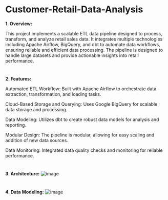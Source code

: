 # Customer-Retail-Data-Analysis

**1. Overview:**

This project implements a scalable ETL data pipeline designed to process, transform, and analyze retail sales data. It integrates multiple technologies including Apache Airflow, BigQuery, and dbt to automate data workflows, ensuring reliable and efficient data processing. The pipeline is designed to handle large datasets and provide actionable insights into retail performance.

#  

**2. Features:**

Automated ETL Workflow: Built with Apache Airflow to orchestrate data extraction, transformation, and loading tasks.

Cloud-Based Storage and Querying: Uses Google BigQuery for scalable data storage and processing.

Data Modeling: Utilizes dbt to create robust data models for analysis and reporting.

Modular Design: The pipeline is modular, allowing for easy scaling and addition of new data sources.

Data Monitoring: Integrated data quality checks and monitoring for reliable performance.

#  

**3. Architecture:**
![image](https://github.com/user-attachments/assets/9b446c84-0b8a-40ad-8ea5-3450d48695c5)

#  

**4. Data Modeling:**
![image](https://github.com/user-attachments/assets/ccb3a0f6-a26b-4ccf-b0e8-28e4a4af1214)

